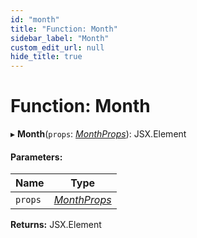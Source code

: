 ```yaml
---
id: "month"
title: "Function: Month"
sidebar_label: "Month"
custom_edit_url: null
hide_title: true
---
```


# Function: Month

▸ **Month**(`props`: [*MonthProps*](../interfaces/monthprops.md)): JSX.Element

#### Parameters:

Name | Type |
------ | ------ |
`props` | [*MonthProps*](../interfaces/monthprops.md) |

**Returns:** JSX.Element
